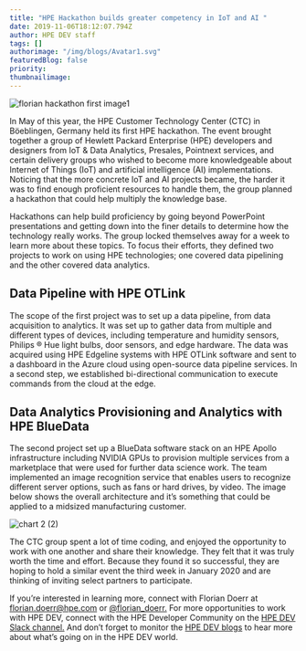 ```yaml
---
title: "HPE Hackathon builds greater competency in IoT and AI "
date: 2019-11-06T18:12:07.794Z
author: HPE DEV staff 
tags: []
authorimage: "/img/blogs/Avatar1.svg"
featuredBlog: false
priority:
thumbnailimage:
---
```

![florian hackathon first image1](https://hpe-developer-portal.s3.amazonaws.com/uploads/media/2019/10/florian-hackathon-first-image1-1573154920702.jpg)

In May of this year, the HPE Customer Technology Center (CTC) in Böeblingen, Germany held its first HPE hackathon. The event brought together a group of Hewlett Packard Enterprise (HPE) developers and designers from IoT & Data Analytics, Presales, Pointnext services, and certain delivery groups who wished to become more knowledgeable about Internet of Things (IoT) and artificial intelligence (AI) implementations. Noticing that the more concrete IoT and AI projects became, the harder it was to find enough proficient resources to handle them, the group planned a hackathon that could help multiply the knowledge base.

Hackathons can help build proficiency by going beyond PowerPoint presentations and getting down into the finer details to determine how the technology really works. The group locked themselves away for a week to learn more about these topics. To focus their efforts, they defined two projects to work on using HPE technologies; one covered data pipelining and the other covered data analytics.

## Data Pipeline with HPE OTLink 
The scope of the first project was to set up a data pipeline, from data acquisition to analytics. It was set up to gather data from multiple and different types of devices, including temperature and humidity sensors, Philips ® Hue light bulbs, door sensors, and edge hardware. The data was acquired using HPE Edgeline systems with HPE OTLink software and sent to a dashboard in the Azure cloud using open-source data pipeline services. In a second step, we established bi-directional communication to execute commands from the cloud at the edge. 

## Data Analytics Provisioning and Analytics with HPE BlueData 
The second project set up a BlueData software stack on an HPE Apollo infrastructure including NVIDIA GPUs to provision multiple services from a marketplace that were used for further data science work. The team implemented an image recognition service that enables users to recognize different server options, such as fans or hard drives, by video. The image below shows the overall architecture and it’s something that could be applied to a midsized manufacturing customer. 



![chart 2 (2)](https://hpe-developer-portal.s3.amazonaws.com/uploads/media/2019/10/chart-2-2-1573155663722.jpg)

The CTC group spent a lot of time coding, and enjoyed the opportunity to work with one another and share their knowledge. They felt that it was truly worth the time and effort. Because they found it so successful, they are hoping to hold a similar event the third week in January 2020 and are thinking of inviting select partners to participate.

If you’re interested in learning more, connect with Florian Doerr at florian.doerr@hpe.com or [@florian_doerr.](https://twitter.com/florian_doerr) For more opportunities to work with HPE DEV, connect with the HPE Developer Community on the [HPE DEV Slack channel.](https://slack.hpedev.io/) And don’t forget to monitor the [HPE DEV blogs](https://developer.hpe.com/blog) to hear more about what’s going on in the HPE DEV world.
